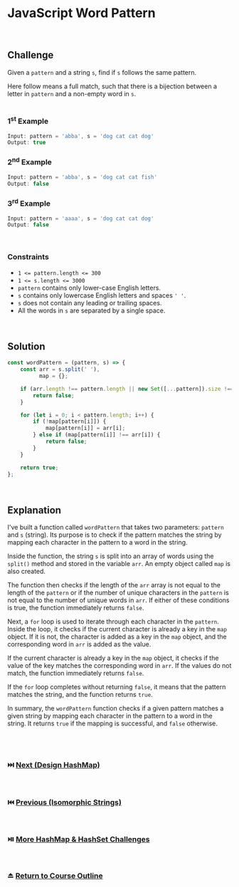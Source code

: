 # JavaScript Word Pattern
<br/>

## Challenge
Given a `pattern` and a string `s`, find if `s` follows the same pattern.

Here follow means a full match, such that there is a bijection between a letter in `pattern` and a non-empty word in `s`.
<br/>
<br/>

### 1<sup>st</sup> Example

```JavaScript
Input: pattern = 'abba', s = 'dog cat cat dog'
Output: true
```

### 2<sup>nd</sup> Example

```JavaScript
Input: pattern = 'abba', s = 'dog cat cat fish'
Output: false
```

### 3<sup>rd</sup> Example

```JavaScript
Input: pattern = 'aaaa', s = 'dog cat cat dog'
Output: false
```

<br/>

### Constraints

- `1 <= pattern.length <= 300`
- `1 <= s.length <= 3000`
- `pattern` contains only lower-case English letters.
- `s` contains only lowercase English letters and spaces `' '`.
- `s` does not contain any leading or trailing spaces.
- All the words in `s` are separated by a single space.

<br/>

## Solution

```JavaScript
const wordPattern = (pattern, s) => {
    const arr = s.split(' '),
          map = {};

    if (arr.length !== pattern.length || new Set([...pattern]).size !== new Set(arr).size) {
        return false;
    }

    for (let i = 0; i < pattern.length; i++) {
        if (!map[pattern[i]]) {
            map[pattern[i]] = arr[i];
        } else if (map[pattern[i]] !== arr[i]) {
            return false;
        }
    }

    return true;
};
```

<br/>

## Explanation

I've built a function called `wordPattern` that takes two parameters: `pattern` and `s` (string). Its purpose is to check if the pattern matches the string by mapping each character in the pattern to a word in the string.
<br/>

Inside the function, the string `s` is split into an array of words using the `split()` method and stored in the variable `arr`. An empty object called `map` is also created.
<br/>

The function then checks if the length of the `arr` array is not equal to the length of the `pattern` or if the number of unique characters in the `pattern` is not equal to the number of unique words in `arr`. If either of these conditions is true, the function immediately returns `false`.
<br/>

Next, a `for` loop is used to iterate through each character in the `pattern`. Inside the loop, it checks if the current character is already a key in the `map` object. If it is not, the character is added as a key in the `map` object, and the corresponding word in `arr` is added as the value.
<br/>

If the current character is already a key in the `map` object, it checks if the value of the key matches the corresponding word in `arr`. If the values do not match, the function immediately returns `false`.
<br/>

If the `for` loop completes without returning `false`, it means that the pattern matches the string, and the function returns `true`.
<br/>

In summary, the `wordPattern` function checks if a given pattern matches a given string by mapping each character in the pattern to a word in the string. It returns `true` if the mapping is successful, and `false` otherwise.
<br/>
<br/>
<br/>
<br/>

### :next_track_button: [Next (Design HashMap)][Next]
<br/>

### :previous_track_button: [Previous (Isomorphic Strings)][Previous]
<br/>

### :play_or_pause_button: [More HashMap & HashSet Challenges][More]
<br/>

### :eject_button: [Return to Course Outline][Return]
<br/>

[Next]: https://github.com/Superklok/JavaScriptHashMapsAndSets/blob/main/Sorting/JavaScriptDesignHashMap.md
[Previous]: https://github.com/Superklok/JavaScriptHashMapsAndSets/blob/main/Sorting/JavaScriptIsomorphicStrings.md
[More]: https://github.com/Superklok/JavaScriptHashMapsAndSets
[Return]: https://github.com/Superklok/LearnJavaScript